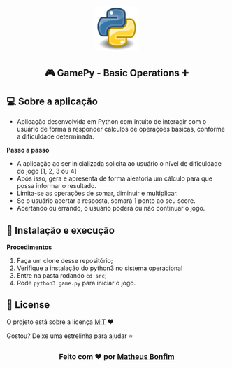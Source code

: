 <h1 align="center">
  <img alt="automato" src=".github/python.png" width="20%"/>
</h1>

<h2 align="center">
  🎮 GamePy - Basic Operations ➕  
</h2>

<!-- Tópicos -->

## 💻 Sobre a aplicação
- Aplicação desenvolvida em Python com intuito de interagir com o usuário de forma a responder cálculos de operações básicas, conforme a dificuldade determinada.

<p><strong>Passo a passo</strong></p>

- A aplicação ao ser inicializada solicita ao usuário o nível de dificuldade do jogo [1, 2, 3 ou 4]
- Após isso, gera e apresenta de forma aleatória um cálculo para que possa informar o resultado.
- Limita-se as operações de somar, diminuir e multiplicar.
- Se o usuário acertar a resposta, somará 1 ponto ao seu score.
- Acertando ou errando, o usuário poderá ou não continuar o jogo.

## 🚀 Instalação e execução

 <p><strong>Procedimentos</strong></p>

1. Faça um clone desse repositório;
2. Verifique a instalação do python3 no sistema operacional
3. Entre na pasta rodando `cd src`;
4. Rode `python3 game.py` para iniciar o jogo.

## :memo: License

O projeto está sobre a licença [MIT](./LICENSE) ❤️ 

Gostou? Deixe uma estrelinha para ajudar ⭐

<!-- Mensagem final -->
<h3 align="center">
Feito com ❤️ por <a href="https://www.linkedin.com/in/matheus-de-farias-bonfim-448667169/">Matheus Bonfim</a>
</h3>
